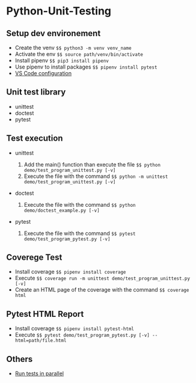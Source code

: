 # Python-Unit-Testing

## Setup dev environement
- Create the venv ``` $$ python3 -m venv venv_name ```
- Activate the env ``` $$ source path/venv/bin/activate ```
- Install pipenv   ``` $$ pip3 install pipenv ```
- Use pipenv to install packages ``` $$ pipenv install pytest ```
- [VS Code configuration](https://code.visualstudio.com/docs/python/testing)

## Unit test library
- unittest
- doctest
- pytest

## Test execution
- unittest
    1. Add the main() function than execute the file  ``` $$ python demo/test_program_unittest.py [-v] ```
    2. Execute the file with the command ``` $$ python -m unittest demo/test_program_unittest.py [-v] ```

- doctest
    1. Execute the file with the command ``` $$ python demo/doctest_example.py [-v] ```

- pytest
    1. Execute the file with the command ``` $$ pytest demo/test_program_pytest.py [-v] ```

## Coverege Test
- Install coverage ``` $$ pipenv install coverage ```
- Execute ``` $$ coverage run -m unittest demo/test_program_unittest.py [-v] ```
- Create an HTML page of the coverage with the command ``` $$ coverage html ```

## Pytest HTML Report
- Install coverage ``` $$ pipenv install pytest-html ```
- Execute ``` $$ pytest demo/test_program_pytest.py [-v] --html=path/file.html ```

## Others
- [Run tests in parallel](https://code.visualstudio.com/docs/python/testing#_run-tests-in-parallel)
